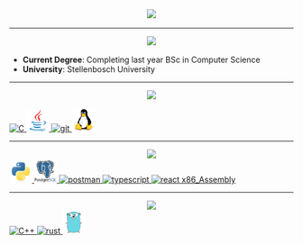 <div align="center">
  <img src="https://img.shields.io/badge/Alex-Bossert-ff6f61" width="300">
</div>

---

<div align="center">
  <img src="https://img.shields.io/badge/-Studies:-92a8d1" width="200">
</div>

- **Current Degree**: Completing last year BSc in Computer Science  
- **University**: Stellenbosch University

---

<div align="center">
  <img src="https://img.shields.io/badge/Languages%20&%20Tools-I%20am%20experienced%20with:-f7cac9" width="300">
</div>

<p align="left">
  <a href="https://en.cppreference.com/w/c" target="_blank" rel="noreferrer"> <img src="https://upload.wikimedia.org/wikipedia/commons/1/18/C_Programming_Language.svg" alt="C" width="40" height="40"/> </a>
  <a href="https://www.java.com" target="_blank" rel="noreferrer"> <img src="https://raw.githubusercontent.com/devicons/devicon/master/icons/java/java-original.svg" alt="java" width="40" height="40"/> </a> 
  <a href="https://git-scm.com/" target="_blank" rel="noreferrer"> <img src="https://www.vectorlogo.zone/logos/git-scm/git-scm-icon.svg" alt="git" width="40" height="40"/> </a> 
  <a href="https://www.linux.org/" target="_blank" rel="noreferrer"> <img src="https://raw.githubusercontent.com/devicons/devicon/master/icons/linux/linux-original.svg" alt="linux" width="40" height="40"/> </a> 

---

<div align="center">
  <img src="https://img.shields.io/badge/I%20have-worked%20with:-f4a460" width="300">
</div>
  <a href="https://www.python.org" target="_blank" rel="noreferrer"> <img src="https://raw.githubusercontent.com/devicons/devicon/master/icons/python/python-original.svg" alt="python" width="40" height="40"/> </a>
  <a href="https://www.postgresql.org" target="_blank" rel="noreferrer"> <img src="https://raw.githubusercontent.com/devicons/devicon/master/icons/postgresql/postgresql-original-wordmark.svg" alt="postgresql" width="40" height="40"/> </a> 
  <a href="https://postman.com" target="_blank" rel="noreferrer"> <img src="https://www.vectorlogo.zone/logos/getpostman/getpostman-icon.svg" alt="postman" width="40" height="40"/> </a> 
  <a href="https://www.typescriptlang.org/" target="_blank" rel="noreferrer"> <img src="https://www.vectorlogo.zone/logos/typescriptlang/typescriptlang-icon.svg" alt="typescript" width="40" height="40"/> </a>
  <a href="https://reactjs.org/" target="_blank" rel="noreferrer"> <img src="https://www.vectorlogo.zone/logos/reactjs/reactjs-icon.svg" alt="react" width="40" height="40"/> x86_Assembly </a>
  <a href="https://en.wikibooks.org/wiki/X86_Assembly" target="_blank" rel="noreferrer"> </a>

---

<div align="center">
  <img src="https://img.shields.io/badge/Languages-I%20would%20like%20to%20learn:-ffcc5c" width="300">
</div>
  <a href="https://en.cppreference.com/w/cpp" target="_blank" rel="noreferrer"> <img src="https://upload.wikimedia.org/wikipedia/commons/1/18/ISO_C%2B%2B_Logo.svg" alt="C++" width="40" height="40"/> </a>
  <a href="https://www.rust-lang.org" target="_blank" rel="noreferrer"> <img src="https://cdn.jsdelivr.net/gh/devicons/devicon@latest/icons/rust/rust-original.svg" alt="rust" width="40" height="40"/> </a>
  <a href="https://golang.org" target="_blank" rel="noreferrer"> <img src="https://raw.githubusercontent.com/devicons/devicon/master/icons/go/go-original.svg" alt="go" width="40" height="40"/> </a> 
